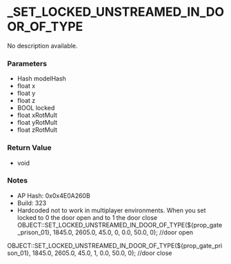 # _SET_LOCKED_UNSTREAMED_IN_DOOR_OF_TYPE

No description available.

### Parameters
* Hash modelHash
* float x
* float y
* float z
* BOOL locked
* float xRotMult
* float yRotMult
* float zRotMult

### Return Value
* void

### Notes
* AP Hash: 0x0x4E0A260B
* Build: 323
* Hardcoded not to work in multiplayer environments.
When you set locked to 0 the door open and to 1 the door close
OBJECT::SET_LOCKED_UNSTREAMED_IN_DOOR_OF_TYPE(${prop_gate_prison_01}, 1845.0, 2605.0, 45.0, 0, 0.0, 50.0, 0);  //door open

OBJECT::SET_LOCKED_UNSTREAMED_IN_DOOR_OF_TYPE(${prop_gate_prison_01}, 1845.0, 2605.0, 45.0, 1, 0.0, 50.0, 0);  //door close

